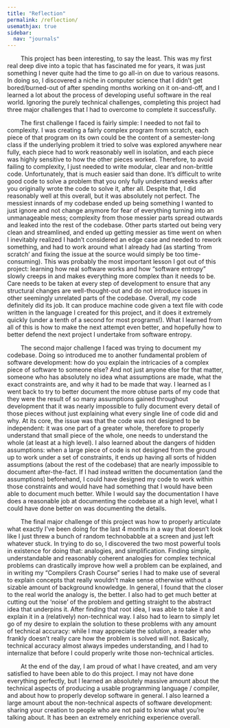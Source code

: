 ```yaml
---
title: "Reflection"
permalink: /reflection/
usemathjax: true
sidebar:
  nav: "journals"
---
```


&nbsp;&nbsp;&nbsp;&nbsp;&nbsp;&nbsp;&nbsp;&nbsp;This project has been interesting, to say the least. This was my first real deep dive into a topic that has fascinated me for years, it was just something I never quite had the time to go all-in on due to various reasons. In doing so, I discovered a niche in computer science that I didn’t get bored/burned-out of after spending months working on it on-and-off, and I learned a lot about the process of developing useful software in the real world. Ignoring the purely technical challenges, completing this project had three major challenges that I had to overcome to complete it successfully. 

&nbsp;&nbsp;&nbsp;&nbsp;&nbsp;&nbsp;&nbsp;&nbsp;The first challenge I faced is fairly simple: I needed to not fail to complexity. I was creating a fairly complex program from scratch, each piece of that program on its own could be the content of a semester-long class if the underlying problem it tried to solve was explored anywhere near fully, each piece had to work reasonably well in isolation, and each piece was highly sensitive to how the other pieces worked. Therefore, to avoid failing to complexity, I just needed to write modular, clear and non-brittle code. Unfortunately, that is much easier said than done. It’s difficult to write good code to solve a problem that you only fully understand weeks after you originally wrote the code to solve it, after all. Despite that, I did reasonably well at this overall, but it was absolutely not perfect. The messiest innards of my codebase ended up being something I wanted to just ignore and not change anymore for fear of everything turning into an unmanageable mess; complexity from those messier parts spread outwards and leaked into the rest of the codebase. Other parts started out being very clean and streamlined, and ended up getting messier as time went on when I inevitably realized I hadn’t considered an edge case and needed to rework something, and had to work around what I already had (as starting ‘from scratch’ and fixing the issue at the source would simply be too time-consuming). This was probably the most important lesson I got out of this project: learning how real software works and how “software entropy” slowly creeps in and makes everything more complex than it needs to be. Care needs to be taken at every step of development to ensure that any structural changes are well-thought-out and do not introduce issues in other seemingly unrelated parts of the codebase. Overall, my code definitely did its job. It can produce machine code given a text file with code written in the language I created for this project, and it does it extremely quickly (under a tenth of a second for most programs!). What I learned from all of this is how to make the next attempt even better, and hopefully how to better defend the next project I undertake from software entropy. 

&nbsp;&nbsp;&nbsp;&nbsp;&nbsp;&nbsp;&nbsp;&nbsp;The second major challenge I faced was trying to document my codebase. Doing so introduced me to another fundamental problem of software development: how do you explain the intricacies of a complex piece of software to someone else? And not just anyone else for that matter, someone who has absolutely no idea what assumptions are made, what the exact constraints are, and why it had to be made that way. I learned as I went back to try to better document the more obtuse parts of my code that they were the result of so many assumptions gained throughout development that it was nearly impossible to fully document every detail of those pieces without just explaining what every single line of code did and why. At its core, the issue was that the code was not designed to be independent: it was one part of a greater whole, therefore to properly understand that small piece of the whole, one needs to understand the whole (at least at a high level). I also learned about the dangers of hidden assumptions: when a large piece of code is not designed from the ground up to work under a set of constraints, it ends up having all sorts of hidden assumptions (about the rest of the codebase) that are nearly impossible to document after-the-fact. If I had instead written the documentation (and the assumptions) beforehand, I could have designed my code to work within those constraints and would have had something that I would have been able to document much better. While I would say the documentation I have does a reasonable job at documenting the codebase at a high level, what I could have done better on was documenting the details. 

&nbsp;&nbsp;&nbsp;&nbsp;&nbsp;&nbsp;&nbsp;&nbsp;The final major challenge of this project was how to properly articulate what exactly I’ve been doing for the last 4 months in a way that doesn’t look like I just threw a bunch of random technobabble at a screen and just left whatever stuck. In trying to do so, I discovered the two most powerful tools in existence for doing that: analogies, and simplification. Finding simple, understandable and reasonably coherent analogies for complex technical problems can drastically improve how well a problem can be explained, and in writing my “Compilers Crash Course” series I had to make use of several to explain concepts that really wouldn’t make sense otherwise without a sizable amount of background knowledge. In general, I found that the closer to the real world the analogy is, the better. I also had to get much better at cutting out the ‘noise’ of the problem and getting straight to the abstract idea that underpins it. After finding that root idea, I was able to take it and explain it in a (relatively) non-technical way. I also had to learn to simply let go of my desire to explain the solution to these problems with any amount of technical accuracy: while I may appreciate the solution, a reader who frankly doesn’t really care how the problem is solved will not. Basically, technical accuracy almost always impedes understanding, and I had to internalize that before I could properly write those non-technical articles. 

&nbsp;&nbsp;&nbsp;&nbsp;&nbsp;&nbsp;&nbsp;&nbsp;At the end of the day, I am proud of what I have created, and am very satisfied to have been able to do this project. I may not have done everything perfectly, but I learned an absolutely massive amount about the technical aspects of producing a usable programming language / compiler, and about how to properly develop software in general. I also learned a large amount about the non-technical aspects of software development: sharing your creation to people who are not paid to know what you’re talking about. It has been an extremely enriching experience overall. 
